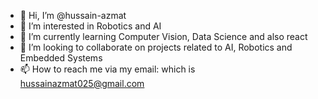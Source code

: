 - 👋 Hi, I’m @hussain-azmat
- 👀 I’m interested in Robotics and AI
- 🌱 I’m currently learning Computer Vision, Data Science and also react
- 💞️ I’m looking to collaborate on projects related to AI, Robotics and Embedded Systems
- 📫 How to reach me via my email: which is hussainazmat025@gmail.com


<!---
hussain-azmat/hussain-azmat is a ✨ special ✨ repository because its `README.md` (this file) appears on your GitHub profile.
You can click the Preview link to take a look at your changes.
--->
